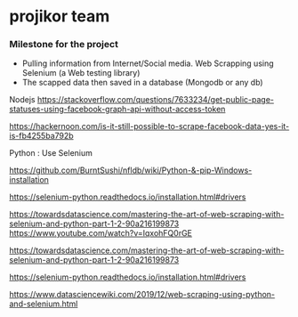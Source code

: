 # projikor team
### Milestone for the project
 -  Pulling information from Internet/Social media. Web Scrapping using Selenium (a Web testing library)
 - The scapped data then saved in a database (Mongodb or any db)
 
Nodejs
https://stackoverflow.com/questions/7633234/get-public-page-statuses-using-facebook-graph-api-without-access-token


https://hackernoon.com/is-it-still-possible-to-scrape-facebook-data-yes-it-is-fb4255ba792b

Python : Use Selenium

https://github.com/BurntSushi/nfldb/wiki/Python-&-pip-Windows-installation


https://selenium-python.readthedocs.io/installation.html#drivers

https://towardsdatascience.com/mastering-the-art-of-web-scraping-with-selenium-and-python-part-1-2-90a216199873   
https://www.youtube.com/watch?v=IqxohFQ0rGE

https://towardsdatascience.com/mastering-the-art-of-web-scraping-with-selenium-and-python-part-1-2-90a216199873

https://selenium-python.readthedocs.io/installation.html#drivers   

https://www.datasciencewiki.com/2019/12/web-scraping-using-python-and-selenium.html 